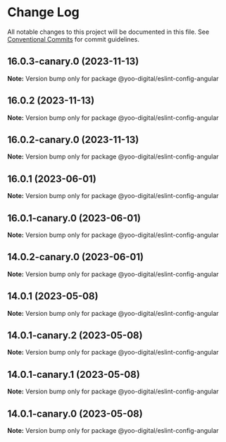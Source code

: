 # Change Log

All notable changes to this project will be documented in this file.
See [Conventional Commits](https://conventionalcommits.org) for commit guidelines.

## 16.0.3-canary.0 (2023-11-13)

**Note:** Version bump only for package @yoo-digital/eslint-config-angular





## 16.0.2 (2023-11-13)

**Note:** Version bump only for package @yoo-digital/eslint-config-angular





## 16.0.2-canary.0 (2023-11-13)

**Note:** Version bump only for package @yoo-digital/eslint-config-angular





## 16.0.1 (2023-06-01)

**Note:** Version bump only for package @yoo-digital/eslint-config-angular





## 16.0.1-canary.0 (2023-06-01)

**Note:** Version bump only for package @yoo-digital/eslint-config-angular





## 14.0.2-canary.0 (2023-06-01)

**Note:** Version bump only for package @yoo-digital/eslint-config-angular





## 14.0.1 (2023-05-08)

**Note:** Version bump only for package @yoo-digital/eslint-config-angular





## 14.0.1-canary.2 (2023-05-08)

**Note:** Version bump only for package @yoo-digital/eslint-config-angular





## 14.0.1-canary.1 (2023-05-08)

**Note:** Version bump only for package @yoo-digital/eslint-config-angular





## 14.0.1-canary.0 (2023-05-08)

**Note:** Version bump only for package @yoo-digital/eslint-config-angular

